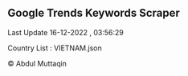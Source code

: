 

## Google Trends Keywords Scraper 
 
Last Update 16-12-2022 , 03:56:29

Country List :
VIETNAM.json



© Abdul Muttaqin 
